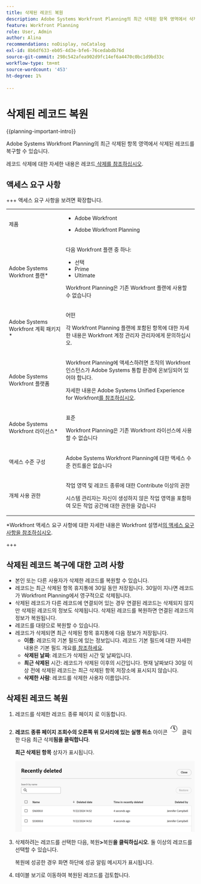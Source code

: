 ```yaml
---
title: 삭제된 레코드 복원
description: Adobe Systems Workfront Planning의 최근 삭제된 항목 영역에서 삭제된 레코드를 복구할 수 있습니다.
feature: Workfront Planning
role: User, Admin
author: Alina
recommendations: noDisplay, noCatalog
exl-id: 8b6df633-eb05-4d3e-bfe6-76cedabdb76d
source-git-commit: 298c542afea902d9fc14ef6a4470c0bc1d9bd33c
workflow-type: tm+mt
source-wordcount: '453'
ht-degree: 1%

---
```


# 삭제된 레코드 복원

<!--<span class="preview">The highlighted information on this page refers to functionality not yet generally available. It is available only in the Preview environment for all customers. After the monthly releases to Production, the same features are also available in the Production environment for customers who enabled fast releases. </span>   

<span class="preview">For information about fast releases, see [Enable or disable fast releases for your organization](/help/quicksilver/administration-and-setup/set-up-workfront/configure-system-defaults/enable-fast-release-process.md). </span> -->

{{planning-important-intro}}

Adobe Systems Workfront Planning의 최근 삭제된 항목 영역에서 삭제된 레코드를 복구할 수 있습니다.

레코드 삭제에 대한 자세한 내용은 레코드[ 삭제를 참조하십시오](/help/quicksilver/planning/records/delete-records.md).

## 액세스 요구 사항

+++ 액세스 요구 사항을 보려면 확장합니다.

<table style="table-layout:auto"> 
<col> 
</col> 
<col> 
</col> 
<tbody> 
    <tr> 
<tr> 
<td> 
   <p> 제품</p> </td> 
   <td> 
   <ul><li><p> Adobe Workfront</p></li> 
   <li><p> Adobe Workfront Planning<p></li></ul></td> 
  </tr>   
<tr> 
   <td role="rowheader"><p>Adobe Systems Workfront 플랜*</p></td> 
   <td> 
<p>다음 Workfront 플랜 중 하나:</p> 
<ul><li>선택</li> 
<li>Prime</li> 
<li>Ultimate</li></ul> 
<p>Workfront Planning은 기존 Workfront 플랜에 사용할 수 없습니다</p> 
   </td> 
<tr> 
   <td role="rowheader"><p>Adobe Systems Workfront 계획 패키지*</p></td> 
   <td> 
<p>어떤 </p> 
<p>각 Workfront Planning 플랜에 포함된 항목에 대한 자세한 내용은 Workfront 계정 관리자 관리자에게 문의하십시오. </p> 
   </td> 
 <tr> 
   <td role="rowheader"><p>Adobe Systems Workfront 플랫폼</p></td> 
   <td> 
<p>Workfront Planning에 액세스하려면 조직의 Workfront 인스턴스가 Adobe Systems 통합 환경에 온보딩되어 있어야 합니다.</p> 
<p>자세한 내용은 Adobe Systems Unified Experience for Workfront<a href="/help/quicksilver/workfront-basics/navigate-workfront/workfront-navigation/adobe-unified-experience.md">를 참조하십시오</a>. </p> 
   </td> 
   </tr> 
  </tr> 
  <tr> 
   <td role="rowheader"><p>Adobe Systems Workfront 라이선스*</p></td> 
   <td><p> 표준</p>
   <p>Workfront Planning은 기존 Workfront 라이선스에 사용할 수 없습니다</p> 
  </td> 
  </tr> 
  <tr> 
   <td role="rowheader"><p>액세스 수준 구성</p></td> 
   <td> <p>Adobe Systems Workfront Planning에 대한 액세스 수준 컨트롤은 없습니다</p>   
</td> 
  </tr> 
<tr> 
   <td role="rowheader"><p>개체 사용 권한</p></td> 
   <td>   <p>작업 영역 및 레코드 종류에 대한 Contribute 이상의 권한</a> </p>  
   <p>시스템 관리자는 자신이 생성하지 않은 작업 영역을 포함하여 모든 작업 공간에 대한 권한을 갖습니다</p> </td> 
  </tr> 
</tbody> 
</table>

*Workfront 액세스 요구 사항에 대한 자세한 내용은 Workfront 설명서[의 액세스 요구 사항을 참조하십시오](/help/quicksilver/administration-and-setup/add-users/access-levels-and-object-permissions/access-level-requirements-in-documentation.md).

+++


## 삭제된 레코드 복구에 대한 고려 사항

* 본인 또는 다른 사용자가 삭제한 레코드를 복원할 수 있습니다.
* 레코드는 최근 삭제된 항목 휴지통에 30일 동안 저장됩니다. 30일이 지나면 레코드가 Workfront Planning에서 영구적으로 삭제됩니다.
* 삭제된 레코드가 다른 레코드에 연결되어 있는 경우 연결된 레코드는 삭제되지 않지만 삭제된 레코드의 정보도 삭제됩니다. 삭제된 레코드를 복원하면 연결된 레코드의 정보가 복원됩니다.
* 레코드를 대량으로 복원할 수 있습니다.
* 레코드가 삭제되면 최근 삭제된 항목 휴지통에 다음 정보가 저장됩니다.
   * **이름**: 레코드의 기본 필드에 있는 정보입니다. 레코드 기본 필드에 대한 자세한 내용은 기본 필드 개요를[ 참조하세요](/help/quicksilver/planning/fields/primary-field-overview.md).
   * **삭제된 날짜**: 레코드가 삭제된 시간 및 날짜입니다.
   * **최근 삭제된** 시간: 레코드가 삭제된 이후의 시간입니다. 현재 날짜보다 30일 이상 전에 삭제된 레코드는 최근 삭제된 항목 저장소에 표시되지 않습니다.
   * **삭제한 사람**: 레코드를 삭제한 사용자 이름입니다.

## 삭제된 레코드 복원

1. 레코드를 삭제한 레코드 종류 페이지 로 이동합니다.
1. **레코드 종류 페이지 조회수의 오른쪽 위 모서리에 있는 실행 취소** 아이콘![실행 취소 아이콘을](assets/undo-icon.png) 클릭한 다음 최근 삭제&#x200B;**됨을 클릭합니다**.

   **최근 삭제된 항목** 상자가 표시됩니다.

   ![최근 삭제된 항목 상자](assets/recently-deleted-box.png)

1. 삭제하려는 레코드를 선택한 다음, 복원&#x200B;**>**&#x200B;복원&#x200B;**을 클릭하십시오**. 둘 이상의 레코드를 선택할 수 있습니다.

   복원에 성공한 경우 화면 하단에 성공 알림 메시지가 표시됩니다.
1. 테이블 보기로 이동하여 복원된 레코드를 검토합니다.
